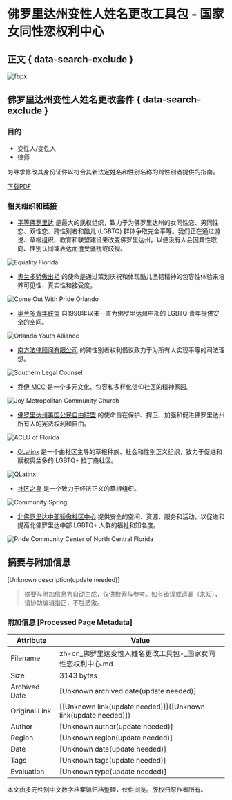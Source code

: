 # 佛罗里达州变性人姓名更改工具包 - 国家女同性恋权利中心

## 正文 { data-search-exclude }


![fbpx](https://www.facebook.com/tr?id=2549881175234987&ev=PageView&noscript=1)

## 佛罗里达州变性人姓名更改套件 { data-search-exclude }

### 目的

- 变性人/变性人
- 律师

为寻求修改其身份证件以符合其新法定姓名和性别名称的跨性别者提供的指南。

[下载PDF](https://www.nclrights.org/wp-content/uploads/2013/07/fl_namechg_kit.pdf)

### 相关组织和链接

- [平等佛罗里达](https://www.eqfl.org/) 是最大的民权组织，致力于为佛罗里达州的女同性恋、男同性恋、双性恋、跨性别者和酷儿 (LGBTQ) 群体争取完全平等。我们正在通过游说、草根组织、教育和联盟建设来改变佛罗里达州，以便没有人会因其性取向、性别认同或表达而遭受骚扰或歧视。

![Equality Florida](https://www.nclrights.org/wp-content/uploads/2024/07/eq-fl-logo-300x225.png)

- [奥兰多骄傲出柜](https://comeoutwithpride.org/) 的使命是通过策划庆祝和体现酷儿坚韧精神的包容性体验来培养可见性、真实性和接受度。

![Come Out With Pride Orlando](https://www.nclrights.org/wp-content/uploads/2024/07/pride-orlandi-logo-300x225.png)

- [奥兰多青年联盟](http://www.orlandoyouthalliance.org) 自1990年以来一直为佛罗里达州中部的 LGBTQ 青年提供安全的空间。

![Orlando Youth Alliance](https://www.nclrights.org/wp-content/uploads/2024/07/oya-logo-300x225.png)

- [南方法律顾问有限公司](http://www.southernlegal.org) 的跨性别者权利倡议致力于为所有人实现平等的司法理想。

![Southern Legal Counsel](https://www.nclrights.org/wp-content/uploads/2024/07/slc-logo-300x225.png)

- [乔伊 MCC](https://joymcc.com/) 是一个多元文化、包容和多样化信仰社区的精神家园。

![Joy Metropolitan Community Church](https://www.nclrights.org/wp-content/uploads/2024/07/joy-mcc-logo-300x225.png)

- [佛罗里达州美国公民自由联盟](https://www.aclufl.org/) 的使命旨在保护、捍卫、加强和促进佛罗里达州所有人的宪法权利和自由。

![ACLU of Florida](https://www.nclrights.org/wp-content/uploads/2024/07/aclu-logo-300x225.png)

- [QLatinx](https://www.qlatinx.org/) 是一个由社区主导的草根种族、社会和性别正义组织，致力于促进和赋权奥兰多的 LGBTQ+ 拉丁裔社区。

![QLatinx](https://www.nclrights.org/wp-content/uploads/2024/07/latin-x-logo-300x225.png)

- [社区之泉](https://www.csgnv.org/) 是一个致力于经济正义的草根组织。

![Community Spring](https://www.nclrights.org/wp-content/uploads/2024/07/comm-spring-logo-300x225.png)

- [北佛罗里达中部骄傲社区中心](https://gainesvillepride.org/) 提供安全的空间、资源、服务和活动，以促进和提高北佛罗里达中部 LGBTQ+ 人群的福祉和知名度。

![Pride Community Center of North Central Florida](https://www.nclrights.org/wp-content/uploads/2024/08/logo-pccncf-300x225.png)
<!-- tcd_original_link https://zh-cn.nclrights.org/get-help/resource/florida-transgender-name-change-kit/ -->


## 摘要与附加信息

<!-- tcd_abstract -->
[Unknown description(update needed)]
<!-- tcd_abstract_end -->

> 摘要与附加信息为自动生成，仅供检索与参考。如有错误或遗漏（未知），请协助编辑指正，不胜感激。

### 附加信息 [Processed Page Metadata]

| Attribute       | Value                                  |
|-----------------|----------------------------------------|
| Filename        | zh-cn_佛罗里达变性人姓名更改工具包-_国家女同性恋权利中心.md                             |
| Size            | 3143 bytes                           |
| Archived Date   | [Unknown archived date(update needed)]                             |
| Original Link   | [[Unknown link(update needed)]]([Unknown link(update needed)])                       |
| Author          | [Unknown author(update needed)]                               |
| Region          | [Unknown region(update needed)]                               |
| Date            | [Unknown date(update needed)]                                 |
| Tags            | [Unknown tags(update needed)]                                 |
| Evaluation            | [Unknown type(update needed)]                                 |
<!-- tcd_table_end -->

本文由多元性别中文数字档案馆归档整理，仅供浏览。版权归原作者所有。
